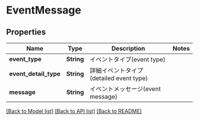 # EventMessage

## Properties

Name | Type | Description | Notes
------------ | ------------- | ------------- | -------------
**event_type** | **String** | イベントタイプ(event type) | 
**event_detail_type** | **String** | 詳細イベントタイプ(detailed event type) | 
**message** | **String** | イベントメッセージ(event message) | 

[[Back to Model list]](../README.md#documentation-for-models) [[Back to API list]](../README.md#documentation-for-api-endpoints) [[Back to README]](../README.md)


